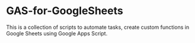# GAS-for-GoogleSheets
This is a collection of scripts to automate tasks, create custom functions in Google Sheets using Google Apps Script.
